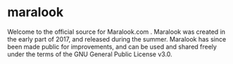 # maralook
Welcome to the official source for Maralook.com .
Maralook was created in the early part of 2017, and released during the summer.
Maralook has since been made public for improvements, and can be used and shared freely under the terms of the GNU General Public License v3.0.
